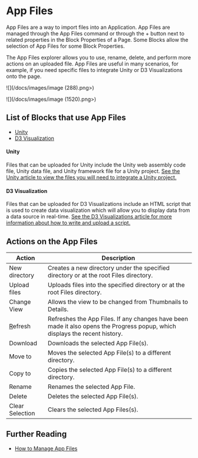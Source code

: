 # App Files

App Files are a way to import files into an Application. App Files are managed through the App Files command or through the + button next to related properties in the Block Properties of a Page. Some Blocks allow the selection of App Files for some Block Properties.

The App Files explorer allows you to use, rename, delete, and perform more actions on an uploaded file. App Files are useful in many scenarios, for example, if you need specific files to integrate Unity or D3 Visualizations onto the page.

![](/docs/images/image (288).png>)

![](/docs/images/image (1520).png>)

## List of Blocks that use App Files

* [Unity](../../blocks-toolbox/visualizations/unity-1.md)
* [D3 Visualization](../../blocks-toolbox/visualizations/d3-visualization.md)

#### Unity

Files that can be uploaded for Unity include the Unity web assembly code file, Unity data file, and Unity framework file for a Unity project. [See the Unity article to view the files you will need to integrate a Unity project.](../../blocks-toolbox/visualizations/unity-1.md)

#### D3 Visualization

Files that can be uploaded for D3 Visualizations include an HTML script that is used to create data visualization which will allow you to display data from a data source in real-time. [See the D3 Visualizations article for more information about how to write and upload a script.](../../blocks-toolbox/visualizations/d3-visualization.md)

## Actions on the App Files

| **Action**                     | **Description**                                                                                                             |
| ------------------------------ | --------------------------------------------------------------------------------------------------------------------------- |
| New directory                  | Creates a new directory under the specified directory or at the root Files directory.                                       |
| Upload files                   | Uploads files into the specified directory or at the root Files directory.                                                  |
| Change View                    | Allows the view to be changed from Thumbnails to Details.                                                                   |
| [R](../manage-access.md)efresh | Refreshes the App Files. If any changes have been made it also opens the Progress popup, which displays the recent history. |
| Download                       | Downloads the selected App File(s).                                                                                         |
| Move to                        | Moves the selected App File(s) to a different directory.                                                                    |
| Copy to                        | Copies the selected App File(s) to a different directory.                                                                   |
| Rename                         | Renames the selected App File.                                                                                              |
| Delete                         | Deletes the selected App File(s).                                                                                           |
| Clear Selection                | Clears the selected App Files(s).                                                                                           |

## Further Reading

* [How to Manage App Files](../../how-tos/apps/manage-app-files.md)



